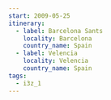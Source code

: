 ```yaml
---
start: 2009-05-25
itinerary:
  - label: Barcelona Sants
    locality: Barcelona
    country_name: Spain
  - label: Velencia
    locality: Velencia
    country_name: Spain
tags:
  - i3z_1
---
```

